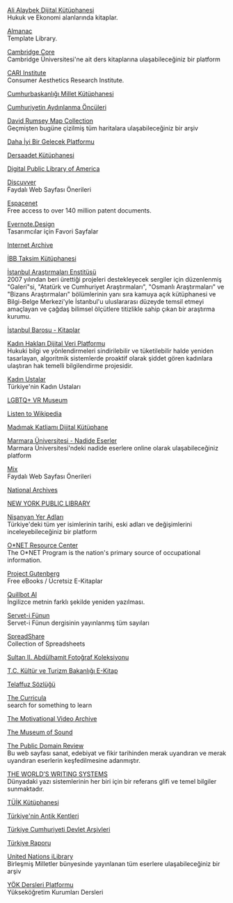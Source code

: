 <p>
<a href="https://vergialgi.com/ali-alaybek-dijital-kutuphanesi">Ali Alaybek Dijital Kütüphanesi</a>
<br>Hukuk ve Ekonomi alanlarında kitaplar. 
</p>
<p>
<a href="https://almanac.io/home">Almanac</a>
<br>Template Library.
</p>
<p>
<a href="https://www.cambridge.org/core/what-we-publish/textbooks">Cambridge Core</a>
<br>Cambridge Üniversitesi'ne ait ders kitaplarına ulaşabileceğiniz bir platform
</p>
<p>
<a href="https://cari.institute/">CARI Institute</a>
<br>Consumer Aesthetics Research Institute.
</p>
<p>
<a href="https://kimlik.mk.gov.tr/tccb">Cumhurbaşkanlığı Millet Kütüphanesi</a>
</p>
<p>
<a href="https://cumhuriyetinaydinlanmaonculeri.com/">Cumhuriyetin Aydınlanma Öncüleri</a>
</p>
<p>
<a href="https://www.davidrumsey.com/">David Rumsey Map Collection</a>
<br>Geçmişten bugüne çizilmiş tüm haritalara ulaşabileceğiniz bir arşiv
</p>
<p>
<a href="https://dahaiyibirgelecek.org/">Daha İyi Bir Gelecek Platformu</a>
</p>
<p>
<a href="https://kutuphane.ito.org.tr/yordam/">Dersaadet Kütüphanesi</a>
</p>
<p>
<a href="https://dp.la/">Digital Public Library of America</a>
</p>
<p>
<a href="https://www.discuvver.com/">Discuvver</a>
<br>Faydalı Web Sayfası Önerileri
</p>
<p>
<a href="https://worldwide.espacenet.com/">Espacenet</a>
<br>Free access to over 140 million patent documents.
</p>
<p>
<a href="https://www.evernote.design/">Evernote.Design</a>
<br>Tasarımcılar için Favori Sayfalar
</p>
<p>
<a href="https://archive.org/">Internet Archive</a>
</p>
<p>
<a href="http://ataturkkitapligi.ibb.gov.tr/yordambt/yordam.php?aTumu=">İBB Taksim Kütüphanesi</a>
</p>
<p>
<a href="https://www.iae.org.tr/">İstanbul Araştırmaları Enstitüsü</a>
<br>2007 yılından beri ürettiği projeleri destekleyecek sergiler için düzenlenmiş "Galeri"si, "Atatürk ve Cumhuriyet Araştırmaları", "Osmanlı Araştırmaları" ve "Bizans Araştırmaları" bölümlerinin yanı sıra kamuya açık kütüphanesi ve Bilgi-Belge Merkezi'yle İstanbul'u uluslararası düzeyde temsil etmeyi amaçlayan ve çağdaş bilimsel ölçütlere titizlikle sahip çıkan bir araştırma kurumu.
</p>
<p>
<a href="https://istanbulbarosu.org.tr/Yayinlar.aspx">İstanbul Barosu - Kitaplar</a>
</p>
<p>
<a href="https://kadinhaklari.org/">Kadın Hakları Dijital Veri Platformu</a>
<br>Hukuki bilgi ve yönlendirmeleri sindirilebilir ve tüketilebilir halde yeniden tasarlayan, algoritmik sistemlerde proaktif olarak şiddet gören kadınlara ulaştıran hak temelli bilgilendirme projesidir.
</p>
<p>
<a href="https://www.kadinustalar.com/">Kadın Ustalar</a>
<br>Türkiye'nin Kadın Ustaları
</p>
<p>
<a href="https://lgbtqvrmuseum.com/">LGBTQ+ VR Museum</a>
</p>
<p>
<a href="http://listen.hatnote.com/">Listen to Wikipedia</a>
</p>
<p>
<a href="https://kutuphane.madimak.org/">Madımak Katliamı Dijital Kütüphane</a>
</p>
<p>
<a href="https://katalog.marmara.edu.tr/yordambt/yordam.php">Marmara Üniversitesi - Nadide Eserler</a>
<br>Marmara Üniversitesi'ndeki nadide eserlere online olarak ulaşabileceğiniz platform 
</p> 
<p>
<a href="https://mix.com/">Mix</a>
<br>Faydalı Web Sayfası Önerileri
</p>  
<p>
<a href="https://www.archives.gov/">National Archives</a>
</p>
<p>
<a href="https://digitalcollections.nypl.org/">NEW YORK PUBLIC LIBRARY</a>
</p>
<p>
<a href="https://nisanyanmap.com/">Nişanyan Yer Adları</a>
<br>Türkiye'deki tüm yer isimlerinin tarihi, eski adları ve değişimlerini inceleyebileceğiniz bir platform  
</p>
<p>
<a href="https://www.onetcenter.org/">O*NET Resource Center</a>
<br>The O*NET Program is the nation's primary source of occupational information.
</p>  
<p>
<a href="https://gutenberg.org/">Project Gutenberg</a>
<br>Free eBooks / Ücretsiz E-Kitaplar
</p>  
<p>
<a href="https://quillbot.com/">Quillbot AI</a>
<br>İngilizce metnin farklı şekilde yeniden yazılması.
</p>  
<p>
<a href="https://dspace.ankara.edu.tr/xmlui/discover?query=Servet-i+f%C3">Servet-i Fünun</a>
<br>Servet-i Fünun dergisinin yayınlanmış tüm sayıları
</p>  
<p>
<a href="https://www.spreadshare.co/">SpreadShare</a>
<br>Collection of Spreadsheets
</p>  
<p>
<a href="http://katalog.istanbul.edu.tr/client/tr_TR/default_tr/search/results?te=&lm=IUNEKABDUL">Sultan II. Abdülhamit Fotoğraf Koleksiyonu</a>
</p>
<p>
<a href="https://ekitap.ktb.gov.tr/">T.C. Kültür ve Turizm Bakanlığı E-Kitap</a>
</p>
<p>
<a href="https://trttelaffuz.com/">Telaffuz Sözlüğü</a>
</p>
<p>
<a href="https://www.thecurricula.com/">The Curricula</a>
<br>search for something to learn 
</p>
<p>
<a href="http://motivationalvideoarchive.org/">The Motivational Video Archive</a>
</p>
<p>
<a href="https://www.themuseumofsound.com/">The Museum of Sound</a>
</p>
<p>
<a href="https://publicdomainreview.org/">The Public Domain Review</a>
<br>Bu web sayfası sanat, edebiyat ve fikir tarihinden merak uyandıran ve merak uyandıran eserlerin keşfedilmesine adanmıştır.
</p>
<p>
<a href="https://www.worldswritingsystems.org/">THE WORLD’S WRITING SYSTEMS</a>
<br>Dünyadaki yazı sistemlerinin her biri için bir referans glifi ve temel bilgiler sunmaktadır.
</p>
<p>
<a href="https://kutuphane.tuik.gov.tr/yordambt/yordam.php">TÜİK Kütüphanesi</a>
</p>
<p>
<a href="https://ancientcitiesturkey.com/hakkinda">Türkiye'nin Antik Kentleri</a>
</p>  
<p>
<a href="https://www.devletarsivleri.gov.tr/">Türkiye Cumhuriyeti Devlet Arşivleri</a>
</p>  
<p>
<a href="https://turkiyeraporu.com/">Türkiye Raporu</a>
</p>  
<p>
<a href="https://www.un-ilibrary.org/">United Nations iLibrary</a>
<br>Birleşmiş Milletler bünyesinde yayınlanan tüm eserlere ulaşabileceğiniz bir arşiv
</p>  
<p>
<a href="https://yokdersleri.yok.gov.tr/">YÖK Dersleri Platformu</a>
<br>Yükseköğretim Kurumları Dersleri
</p>
